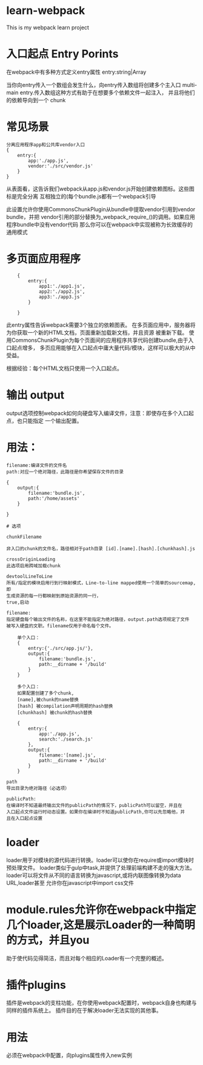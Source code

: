 # learn-webpack
This is my webpack learn project

# 入口起点 Entry Porints
在webpack中有多种方式定义entry属性
    entry:string|Array<String>

当你向entry传入一个数组会发生什么，向entry传入数组将创建多个主入口
multi-main entry.传入数组这种方式有助于在想要多个依赖文件一起注入，
并且将他们的依赖导向到一个 chunk

# 常见场景
    分离应用程序app和公共库vendor入口
    {
        entry:{
            app:'./app.js',
            vendor:'./src/vendor.js'
        }
    }
从表面看，这告诉我们webpack从app.js和vendor.js开始创建依赖图标。这些图标是完全分离
互相独立的(每个bundle.js都有一个webpack引导

 此设置允许你使用CommonsChunkPlugin从bundle中提取vendor引用到vendor bundle，并把
 vendor引用的部分替换为_webpack_require_()的调用。如果应用程序bundle中没有vendor代码
 那么你可以在webpack中实现被称为长效缓存的通用模式


 # 多页面应用程序
        {
            entry:{
                app1:'./app1.js',
                app2:'./app2.js',
                app3:'./app3.js'
            }

        }
此entry属性告诉webpack需要3个独立的依赖图表。
在多页面应用中，服务器将为你获取一个新的HTML文档，页面重新加载新文档，并且资源
被重新下载。
使用CommonsChunkPlugin为每个页面间的应用程序共享代码创建bundle,由于入口起点增多，
多页应用能够在入口起点中庸大量代码/模块，这样可以极大的从中受益。

根据经验：每个HTML文档只使用一个入口起点。


# 输出 output
output选项控制webpack如何向硬盘写入编译文件，注意：即使存在多个入口起点，也只能指定
一个输出配置。

# 用法：
    filename:编译文件的文件名
    path:对应一个绝对路径，此路径是你希望保存文件的目录

    {
        output:{
            filename:'bundle.js',
            path:'/home/assets'
        }

    }

    # 选项

    chunkFilename

    非入口的chunk的文件名，路径相对于path目录 [id].[name].[hash].[chunkhash].js

    crossOriginLoading
    此选项启用跨域加载chunk

    devtoolLineToLine
    所有/指定的模块启用行到行映射模式，Line-to-line mapped使用一个简单的sourcemap,即
    生成资源的每一行都映射到原始资源的同一行，
    true,启动

    filename:
    指定硬盘每个输出文件的名称，在这里不能指定为绝对路径，output.path选项规定了文件
    被写入硬盘的文职。filename仅用于命名每个文件。

        单个入口：
        {
            entry:{'./src/app.js/'},
            output:{
                filename:'bundle.js',
                path:__dirname + '/build'
            }
        }

        多个入口：
        如果配置创建了多个chunk,
        [name],被chunk的name替换
        [hash] 被compilation声明周期的hash替换
        [chunkhash] 被chunk的hash替换

        {
            entry:{
                app:'./app.js',
                search:'./search.js'
            },
            output:{
                filename:'[name].js',
                path:__dirname + '/build'
            }
        }

    path
    导出目录为绝对路径（必选项）

    publicPath:
    在编译时不知道最终输出文件的publicPath的情况下，publicPath可以留空，并且在
    入口起点文件运行时动态设置。如果你在编译时不知道publicPath,你可以先忽略他，并
    且在入口起点设置

# loader
loader用于对模块的源代码进行转换。loader可以使你在require或import模块时预处理文件。
loader类似于gulp中task,并提供了处理前端构建不走的强大方法。
loader可以将文件从不同的语言转换为javascript,或将内联图像转换为data URL,loader甚至
允许你在javascript中import css文件

# module.rules允许你在webpack中指定几个loader,这是展示Loader的一种简明的方式，并且you
助于使代码见得简洁，而且对每个相应的Loader有一个完整的概述。

# 插件plugins
插件是webpack的支柱功能，在你使用webpack配置时，webpack自身也构建与同样的插件系统上。
插件目的在于解决loader无法实现的其他事。

# 用法
必须在webpack中配置，向plugins属性传入new实例


